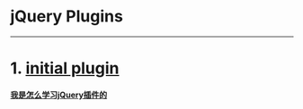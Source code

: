 #   jQuery Plugins
---

#  1. [initial plugin](/initialPlugin/)



####  [我是怎么学习jQuery插件的](http://www.cnblogs.com/Wayou/p/jquery_plugin_tutorial.html)